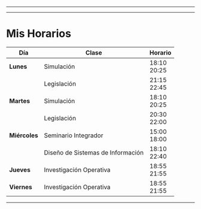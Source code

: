 
---
---


# Mis Horarios

| Día           | Clase                             | Horario        |
| ------------- | --------------------------------- | -------------- |
| **Lunes**     | Simulación                        | 18:10<br>20:25 |
|               | Legislación                       | 21:15<br>22:45 |
| **Martes**    | Simulación                        | 18:10<br>20:25 |
|               | Legislación                       | 20:30<br>22:00 |
| **Miércoles** | Seminario Integrador              | 15:00<br>18:00 |
|               | Diseño de Sistemas de Información | 18:10<br>22:40 |
| **Jueves**    | Investigación Operativa           | 18:55<br>21:55 |
| **Viernes**   | Investigación Operativa           | 18:55<br>21:55 |





---

